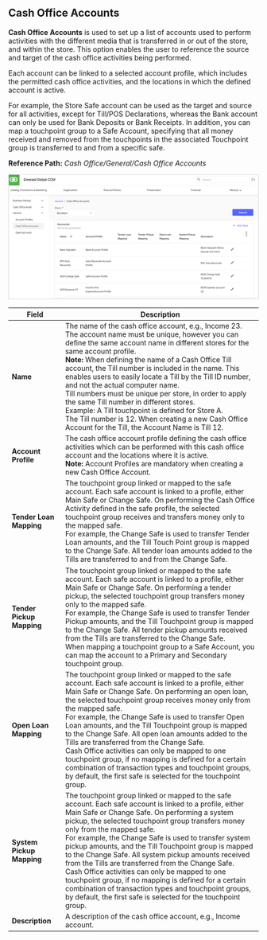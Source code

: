 ## Cash Office Accounts

**Cash Office Accounts** is used to set up a list of accounts used to perform activities with the different media that is transferred in or out of the store, and within the store.  This option enables the user to reference the source and target of the cash office activities being performed.

Each account can be linked to a selected account profile, which includes the permitted cash office activities, and the locations in which the defined account is active.

For example, the Store Safe account can be used as the target and source for all activities, except for Till/POS Declarations, whereas the Bank account can only be used for Bank Deposits or Bank Receipts.
In addition, you can map a touchpoint group to a Safe Account, specifying that all money received and removed from the touchpoints in the associated Touchpoint group is transferred to and from a specific safe.

**Reference Path:** *Cash Office/General/Cash Office Accounts*

![Cash Office Accounts Screen](/Images/CashOfficeAccountsScreen.png)

|**Field**|**Description**|
|---------|----------|
|**Name**|The name of the cash office account, e.g., Income 23. The account name must be unique, however you can define the same account name in different stores for the same account profile.<BR>**Note:** When defining the name of a Cash Office Till account, the Till number is included in the name. This enables users to easily locate a Till by the Till ID number, and not the actual computer name.<br>Till numbers must be unique per store, in order to apply the same Till number in different stores.<BR>Example: A Till touchpoint is defined for Store A.<BR>The Till number is 12. When creating a new Cash Office Account for the Till, the Account Name is Till 12.|
|**Account Profile**|The cash office account profile defining the cash office activities which can be performed with this cash office account and the locations where it is active.<BR>**Note:** Account Profiles are mandatory when creating a new Cash Office Account. 
|**Tender Loan Mapping**|The touchpoint group linked or mapped to the safe account. Each safe account is linked to a profile, either Main Safe or Change Safe. On performing the Cash Office Activity defined in the safe profile, the selected touchpoint group receives and transfers money only to the mapped safe.<br>For example, the Change Safe is used to transfer Tender Loan amounts, and the Till Touch Point group is mapped to the Change Safe.  All tender loan amounts added to the Tills are transferred to and from the Change Safe.|
|**Tender Pickup Mapping**|The touchpoint group linked or mapped to the safe account. Each safe account is linked to a profile, either Main Safe or Change Safe. On performing a tender pickup, the selected touchpoint group transfers money only to the mapped safe.<br>For example, the Change Safe is used to transfer Tender Pickup amounts, and the Till Touchpoint group is mapped to the Change Safe. All tender pickup amounts received from the Tills are transferred to the Change Safe.<br>When mapping a touchpoint group to a Safe Account, you can map the account to a Primary and Secondary touchpoint group.|
|**Open Loan Mapping**|The touchpoint group linked or mapped to the safe account. Each safe account is linked to a profile, either Main Safe or Change Safe. On performing an open loan, the selected touchpoint group receives money only from the mapped safe.<br>For example, the Change Safe is used to transfer Open Loan amounts, and the Till Touchpoint group is mapped to the Change Safe.  All open loan amounts added to the Tills are transferred from the Change Safe.<br>Cash Office activities can only be mapped to one touchpoint group, if no mapping is defined for a certain combination of transaction types and touchpoint groups, by default, the first safe is selected for the touchpoint group.|
|**System Pickup Mapping**|The touchpoint group linked or mapped to the safe account. Each safe account is linked to a profile, either Main Safe or Change Safe. On performing a system pickup, the selected touchpoint group transfers money only from the mapped safe.<BR>For example, the Change Safe is used to transfer system pickup amounts, and the Till Touchpoint group is mapped to the Change Safe.  All system pickup amounts received from the Tills are transferred from the Change Safe.<BR>Cash Office activities can only be mapped to one touchpoint group, if no mapping is defined for a certain combination of transaction types and touchpoint groups, by default, the first safe is selected for the touchpoint group.|
|**Description**|A description of the cash office account, e.g., Income account.|
